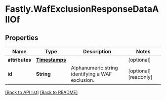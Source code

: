 # Fastly.WafExclusionResponseDataAllOf

## Properties

Name | Type | Description | Notes
------------ | ------------- | ------------- | -------------
**attributes** | [**Timestamps**](Timestamps.md) |  | [optional] 
**id** | **String** | Alphanumeric string identifying a WAF exclusion. | [optional] [readonly] 



[[Back to API list]](../../README.md#endpoints) [[Back to README]](../../README.md)
